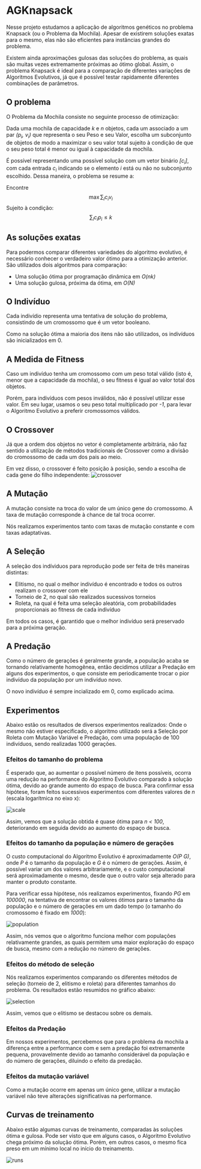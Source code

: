 # AGKnapsack

Nesse projeto estudamos a aplicação de algoritmos genéticos no problema Knapsack (ou o Problema da Mochila). Apesar de existirem soluções exatas para o mesmo, elas não são eficientes para instâncias grandes do problema.

Existem ainda aproximações gulosas das soluções do problema, as quais são muitas vezes extremamente próximas ao ótimo global. Assim, o problema Knapsack é ideal para a comparação de diferentes variações de Algoritmos Evolutivos, já que é possível testar rapidamente diferentes combinações de parâmetros.

## O problema

O Problema da Mochila consiste no seguinte processo de otimização:

Dada uma mochila de capacidade _k_ e _n_ objetos, cada um associado a um par _(p<sub>i</sub>, v<sub>i</sub>)_ que representa o seu Peso e seu Valor, escolha um subconjunto de objetos de modo a maximizar o seu valor total sujeito à condição de que o seu peso total é menor ou igual à capacidade da mochila.

É possível representando uma possível solução com um vetor binário _[c<sub>i</sub>]_, com cada entrada _c<sub>i</sub>_ indicando se o elemento _i_ está ou não no subconjunto escolhido. Dessa maneira, o problema se resume a:

Encontre 
$$\max \sum_i c_i v_i$$
Sujeito à condição: 
$$\sum_i c_i p_i \leq k$$

## As soluções exatas

Para podermos comparar diferentes variedades do algoritmo evolutivo, é necessário conhecer o verdadeiro valor ótimo para a otimização anterior. São utilizados dois algoritmos para comparação:
 - Uma solução ótima por programação dinâmica em _O(nk)_
 - Uma solução gulosa, próxima da ótima, em _O(N)_

## O Indivíduo

Cada indivídio representa uma tentativa de solução do problema, consistindo de um cromossomo que é um vetor booleano.

Como na solução ótima a maioria dos itens não são utilizados, os indivíduos são inicializados em 0.


## A Medida de Fitness

Caso um indivíduo tenha um cromossomo com um peso total válido (isto é, menor que a capacidade da mochila), o seu fitness é igual ao valor total dos objetos.

Porém, para indivíduos com pesos inválidos, não é possível utilizar esse valor. Em seu lugar, usamos o seu peso total multiplicado por _-1_, para levar o Algoritmo Evolutivo a preferir cromossomos válidos.


## O Crossover

Já que a ordem dos objetos no vetor é completamente arbitrária, não faz sentido a utilização de métodos tradicionais de Crossover como a divisão do cromossomo de cada um dos pais ao meio.

Em vez disso, o crossover é feito posição à posição, sendo a escolha de cada gene do filho independente:
![crossover](crossover.jpg)


## A Mutação

A mutação consiste na troca do valor de um único gene do cromossomo. A taxa de mutação corresponde à chance de tal troca ocorrer.

Nós realizamos experimentos tanto com taxas de mutação constante e com taxas adaptativas.


## A Seleção

A seleção dos indíviduos para reprodução pode ser feita de três maneiras distintas:

 - Elitismo, no qual o melhor indivíduo é encontrado e todos os outros realizam o crossover com ele
 - Torneio de 2, no qual são realizados sucessivos torneios
 - Roleta, na qual é feita uma seleção aleatória, com probabilidades proporcionais ao fitness de cada indivíduo

Em todos os casos, é garantido que o melhor indivíduo será preservado para a próxima geração.



## A Predação

Como o número de gerações é geralmente grande, a população acaba se tornando relativamente homogênea, então decidimos utilizar a Predação em alguns dos experimentos, o que consiste em periodicamente trocar o pior indivíduo da população por um indivíduo novo.

O novo indivíduo é sempre incializado em 0, como explicado acima.


## Experimentos

Abaixo estão os resultados de diversos experimentos realizados:
Onde o mesmo não estiver especificado, o algoritmo utilizado será a Seleção por Roleta com Mutação Variável e Predação, com uma população de 100 indivíduos, sendo realizadas 1000 gerações.


### Efeitos do tamanho do problema
É esperado que, ao aumentar o possível número de itens possíveis, ocorra uma redução na performance do Algoritmo Evolutivo comparado à solução ótima, devido ao grande aumento do espaço de busca. Para confirmar essa hipótese, foram feitos sucessivos experimentos com diferentes valores de _n_ (escala logarítmica no eixo x):

![scale](scale.png)

Assim, vemos que a solução obtida é quase ótima para _n < 100_, deteriorando em seguida devido ao aumento do espaço de busca.


### Efeitos do tamanho da população e número de gerações
O custo computacional do Algoritmo Evolutivo é aproximadamente _O(P G)_, onde _P_ é o tamanho da população e _G_ é o número de gerações. Assim, é possível variar um dos valores arbitrariamente, e o custo computacional será aproximadamente o mesmo, desde que o outro valor seja alterado para manter o produto constante.

Para verificar essa hipótese, nós realizamos experimentos, fixando _PG_ em _100000_, na tentativa de encontrar os valores ótimos para o tamanho da população e o número de gerações em um dado tempo (o tamanho do cromossomo é fixado em _1000_):

![population](population.png)


Assim, nós vemos que o algoritmo funciona melhor com populações relativamente grandes, as quais permitem uma maior exploração do espaço de busca, mesmo com a redução no número de gerações.


### Efeitos do método de seleção
Nós realizamos experimentos comparando os diferentes métodos de seleção (torneio de 2, elitismo e roleta) para diferentes tamanhos do problema. Os resultados estão resumidos no gráfico abaixo:

![selection](selection.png)

Assim, vemos que o elitismo se destacou sobre os demais.



### Efeitos da Predação
Em nossos experimentos, percebemos que para o problema da mochila a diferença entre a performance com e sem a predação foi extremamente pequena, provavelmente devido ao tamanho considerável da população e do número de gerações, diluindo o efeito da predação.

### Efeitos da mutação variável
Como a mutação ocorre em apenas um único gene, utilizar a mutação variável não teve alterações significativas na performance.



## Curvas de treinamento
Abaixo estão algumas curvas de treinamento, comparadas às soluções ótima e gulosa. Pode ser visto que em alguns casos, o Algoritmo Evolutivo chega próximo da solução ótima. Porém, em outros casos, o mesmo fica preso em um mínimo local no início do treinamento.

![runs](runs.png)



